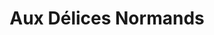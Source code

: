 ---
title: "Aux Délices Normands"
url: /berlin/aux-delices-normands-brandenburgische-strasse/
shop: Bäckerei
---
